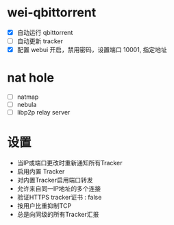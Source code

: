 # wei-qbittorrent

- [x] 自动运行 qbittorrent
- [ ] 自动更新 tracker
- [x] 配置 webui 开启，禁用密码，设置端口 10001, 指定地址

# nat hole

- [ ] natmap
- [ ] nebula
- [ ] libp2p relay server

# 设置

- 当IP或端口更改时重新通知所有Tracker
- 启用内置 Tracker
- 对内置Tracker启用端口转发
- 允许来自同一IP地址的多个连接
- 验证HTTPS tracker证书 : false
- 按用户比重抑制TCP
- 总是向同级的所有Tracker汇报